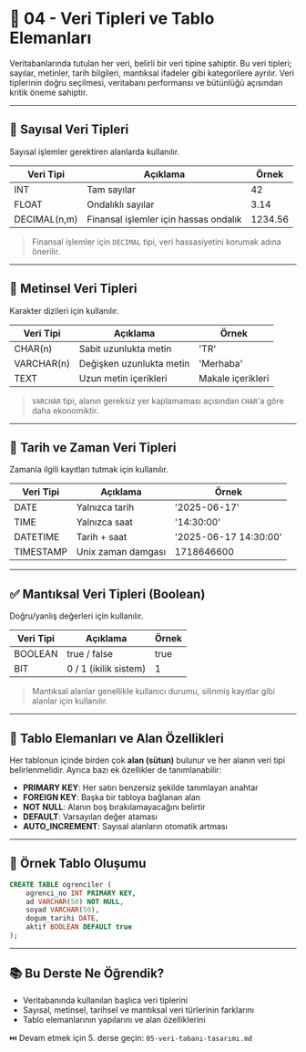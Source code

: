 # 🧮 04 - Veri Tipleri ve Tablo Elemanları

Veritabanlarında tutulan her veri, belirli bir veri tipine sahiptir. Bu veri tipleri; sayılar, metinler, tarih bilgileri, mantıksal ifadeler gibi kategorilere ayrılır. Veri tiplerinin doğru seçilmesi, veritabanı performansı ve bütünlüğü açısından kritik öneme sahiptir.

---

## 🔢 Sayısal Veri Tipleri
Sayısal işlemler gerektiren alanlarda kullanılır.

| Veri Tipi  | Açıklama                  | Örnek       |
|------------|---------------------------|-------------|
| INT        | Tam sayılar               | 42          |
| FLOAT      | Ondalıklı sayılar         | 3.14        |
| DECIMAL(n,m) | Finansal işlemler için hassas ondalık | 1234.56 |

> Finansal işlemler için `DECIMAL` tipi, veri hassasiyetini korumak adına önerilir.

---

## 📝 Metinsel Veri Tipleri
Karakter dizileri için kullanılır.

| Veri Tipi | Açıklama                    | Örnek         |
|-----------|-----------------------------|---------------|
| CHAR(n)   | Sabit uzunlukta metin       | 'TR'          |
| VARCHAR(n)| Değişken uzunlukta metin    | 'Merhaba'     |
| TEXT      | Uzun metin içerikleri       | Makale içerikleri |

> `VARCHAR` tipi, alanın gereksiz yer kaplamaması açısından `CHAR`'a göre daha ekonomiktir.

---

## 📅 Tarih ve Zaman Veri Tipleri
Zamanla ilgili kayıtları tutmak için kullanılır.

| Veri Tipi | Açıklama           | Örnek              |
|-----------|--------------------|---------------------|
| DATE      | Yalnızca tarih     | '2025-06-17'        |
| TIME      | Yalnızca saat      | '14:30:00'          |
| DATETIME  | Tarih + saat       | '2025-06-17 14:30:00'|
| TIMESTAMP | Unix zaman damgası | 1718646600          |

---

## ✅ Mantıksal Veri Tipleri (Boolean)
Doğru/yanlış değerleri için kullanılır.

| Veri Tipi | Açıklama             | Örnek   |
|-----------|----------------------|---------|
| BOOLEAN   | true / false         | true    |
| BIT       | 0 / 1 (ikilik sistem) | 1       |

> Mantıksal alanlar genellikle kullanıcı durumu, silinmiş kayıtlar gibi alanlar için kullanılır.

---

## 📐 Tablo Elemanları ve Alan Özellikleri
Her tablonun içinde birden çok **alan (sütun)** bulunur ve her alanın veri tipi belirlenmelidir. Ayrıca bazı ek özellikler de tanımlanabilir:

- **PRIMARY KEY**: Her satırı benzersiz şekilde tanımlayan anahtar
- **FOREIGN KEY**: Başka bir tabloya bağlanan alan
- **NOT NULL**: Alanın boş bırakılamayacağını belirtir
- **DEFAULT**: Varsayılan değer ataması
- **AUTO_INCREMENT**: Sayısal alanların otomatik artması

---

## 🎯 Örnek Tablo Oluşumu
```sql
CREATE TABLE ogrenciler (
    ogrenci_no INT PRIMARY KEY,
    ad VARCHAR(50) NOT NULL,
    soyad VARCHAR(50),
    dogum_tarihi DATE,
    aktif BOOLEAN DEFAULT true
);
```

---

## 📚 Bu Derste Ne Öğrendik?
- Veritabanında kullanılan başlıca veri tiplerini
- Sayısal, metinsel, tarihsel ve mantıksal veri türlerinin farklarını
- Tablo elemanlarının yapılarını ve alan özelliklerini

⏭️ Devam etmek için 5. derse geçin: `05-veri-tabanı-tasarımı.md`

